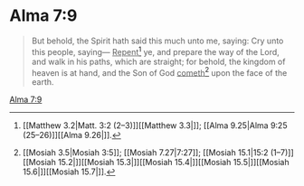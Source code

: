 # Alma 7:9

> But behold, the Spirit hath said this much unto me, saying: Cry unto this people, saying— <u>Repent</u>[^a] ye, and prepare the way of the Lord, and walk in his paths, which are straight; for behold, the kingdom of heaven is at hand, and the Son of God <u>cometh</u>[^b] upon the face of the earth.

[Alma 7:9](https://www.churchofjesuschrist.org/study/scriptures/bofm/alma/7?lang=eng&id=p9#p9)


[^a]: [[Matthew 3.2|Matt. 3:2 (2–3)]][[Matthew 3.3|]]; [[Alma 9.25|Alma 9:25 (25–26)]][[Alma 9.26|]].  
[^b]: [[Mosiah 3.5|Mosiah 3:5]]; [[Mosiah 7.27|7:27]]; [[Mosiah 15.1|15:2 (1–7)]][[Mosiah 15.2|]][[Mosiah 15.3|]][[Mosiah 15.4|]][[Mosiah 15.5|]][[Mosiah 15.6|]][[Mosiah 15.7|]].  
